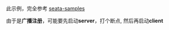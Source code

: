 此示例，完全参考 [seata-samples](https://github.com/seata/seata-samples)

由于是**广播注册**，可能要先启动**server**，打个断点, 然后再启动**client**